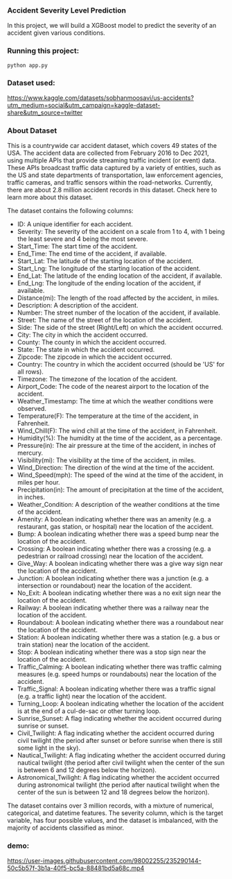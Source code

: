 ### Accident Severity Level Prediction

In this project, we will build a XGBoost model to predict the severity of an accident given various conditions.

### Running this project:
`python app.py`

### Dataset used:
https://www.kaggle.com/datasets/sobhanmoosavi/us-accidents?utm_medium=social&utm_campaign=kaggle-dataset-share&utm_source=twitter 

### About Dataset

This is a countrywide car accident dataset, which covers 49 states of the USA. The accident data are collected from February 2016 to Dec 2021, using multiple APIs that provide streaming traffic incident (or event) data. These APIs broadcast traffic data captured by a variety of entities, such as the US and state departments of transportation, law enforcement agencies, traffic cameras, and traffic sensors within the road-networks. Currently, there are about 2.8 million accident records in this dataset. Check here to learn more about this dataset.

The dataset contains the following columns:

- ID: A unique identifier for each accident.
- Severity: The severity of the accident on a scale from 1 to 4, with 1 being the least severe and 4 being the most severe.
- Start_Time: The start time of the accident.
- End_Time: The end time of the accident, if available.
- Start_Lat: The latitude of the starting location of the accident.
- Start_Lng: The longitude of the starting location of the accident.
- End_Lat: The latitude of the ending location of the accident, if available.
- End_Lng: The longitude of the ending location of the accident, if available.
- Distance(mi): The length of the road affected by the accident, in miles.
- Description: A description of the accident.
- Number: The street number of the location of the accident, if available.
- Street: The name of the street of the location of the accident.
- Side: The side of the street (Right/Left) on which the accident occurred.
- City: The city in which the accident occurred.
- County: The county in which the accident occurred.
- State: The state in which the accident occurred.
- Zipcode: The zipcode in which the accident occurred.
- Country: The country in which the accident occurred (should be 'US' for all rows).
- Timezone: The timezone of the location of the accident.
- Airport_Code: The code of the nearest airport to the location of the accident.
- Weather_Timestamp: The time at which the weather conditions were observed.
- Temperature(F): The temperature at the time of the accident, in Fahrenheit.
- Wind_Chill(F): The wind chill at the time of the accident, in Fahrenheit.
- Humidity(%): The humidity at the time of the accident, as a percentage.
- Pressure(in): The air pressure at the time of the accident, in inches of mercury.
- Visibility(mi): The visibility at the time of the accident, in miles.
- Wind_Direction: The direction of the wind at the time of the accident.
- Wind_Speed(mph): The speed of the wind at the time of the accident, in miles per hour.
- Precipitation(in): The amount of precipitation at the time of the accident, in inches.
- Weather_Condition: A description of the weather conditions at the time of the accident.
- Amenity: A boolean indicating whether there was an amenity (e.g. a restaurant, gas station, or hospital) near the location of the accident.
- Bump: A boolean indicating whether there was a speed bump near the location of the accident.
- Crossing: A boolean indicating whether there was a crossing (e.g. a pedestrian or railroad crossing) near the location of the accident.
- Give_Way: A boolean indicating whether there was a give way sign near the location of the accident.
- Junction: A boolean indicating whether there was a junction (e.g. a intersection or roundabout) near the location of the accident.
- No_Exit: A boolean indicating whether there was a no exit sign near the location of the accident.
- Railway: A boolean indicating whether there was a railway near the location of the accident.
- Roundabout: A boolean indicating whether there was a roundabout near the location of the accident.
- Station: A boolean indicating whether there was a station (e.g. a bus or train station) near the location of the accident.
- Stop: A boolean indicating whether there was a stop sign near the location of the accident.
- Traffic_Calming: A boolean indicating whether there was traffic calming measures (e.g. speed humps or roundabouts) near the location of the accident.
- Traffic_Signal: A boolean indicating whether there was a traffic signal (e.g. a traffic light) near the location of the accident.
- Turning_Loop: A boolean indicating whether the location of the accident is at the end of a cul-de-sac or other turning loop.
- Sunrise_Sunset: A flag indicating whether the accident occurred during sunrise or sunset.
- Civil_Twilight: A flag indicating whether the accident occurred during civil twilight (the period after sunset or before sunrise when there is still some light in the sky).
- Nautical_Twilight: A flag indicating whether the accident occurred during nautical twilight (the period after civil twilight when the center of the sun is between 6 and 12 degrees below the horizon).
- Astronomical_Twilight: A flag indicating whether the accident occurred during astronomical twilight (the period after nautical twilight when the center of the sun is between 12 and 18 degrees below the horizon).

The dataset contains over 3 million records, with a mixture of numerical, categorical, and
datetime features. The severity column, which is the target variable, has four possible
values, and the dataset is imbalanced, with the majority of accidents classified as minor.


### demo:




https://user-images.githubusercontent.com/98002255/235290144-50c5b57f-3b1a-40f5-bc5a-88481bd5a68c.mp4

